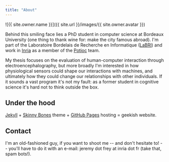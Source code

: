 ```yaml
---
title: "About"
---
```


![{{ site.owner.name }}]({{ site.url }}/images/{{ site.owner.avatar }})

Behind this smiling face lies a PhD student in computer science at Bordeaux University (one thing to thank wine for: make the city famous abroad). I'm part of the Laboratoire Bordelais de Recherche en Informatique ([LaBRI](http://www.labri.fr)) and work in [Inria](http://www.inria.fr/en/) as a member of the [Potioc](https://team.inria.fr/potioc/) team.

My thesis focuses on the evaluation of human-computer interaction through electroencephalography, but more broadly I'm interested in how physiological sensors could shape our interactions with machines, and ultimately how they could change our relationships with other individuals. If it sounds a vast program it's not my fault: as a former student in cognitive science it's hard not to think outside the box.

## Under the hood

[Jekyll](http://jekyllrb.com) + [Skinny Bones](http://mademistakes.com) theme + [GitHub Pages](https://pages.github.com/) hosting = geekish website.

## Contact

I'm an old-fashioned guy, if you want to shoot me -- and don't hesitate to! -- you'll have to do it with an e-mail: jeremy dot frey at inria dot fr (take that, spam bots!). 
